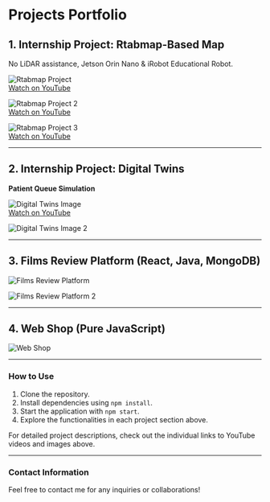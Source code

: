 # Projects Portfolio

## 1. Internship Project: Rtabmap-Based Map
No LiDAR assistance, Jetson Orin Nano & iRobot Educational Robot.

![Rtabmap Project](https://github.com/user-attachments/assets/d3afe528-8b6e-4c6c-952e-272b03bd387f)  
[Watch on YouTube](https://youtu.be/yrW31CblupQ)

![Rtabmap Project 2](https://github.com/user-attachments/assets/96b9818d-004b-4913-a684-c0d527268150)  
[Watch on YouTube](https://youtu.be/tltUpk8XZ5o)

![Rtabmap Project 3](https://github.com/user-attachments/assets/017e2d2a-6075-458d-839d-1728f8221d8b)  
[Watch on YouTube](https://youtube.com/shorts/r0FatsllfV0?feature=share)

---

## 2. Internship Project: Digital Twins
**Patient Queue Simulation**

![Digital Twins Image](https://github.com/user-attachments/assets/70e6b2f1-e769-4f2a-bc8c-64138812ccf8)  
[Watch on YouTube](https://youtu.be/B7Z8EBj9Y_Q)

![Digital Twins Image 2](https://github.com/user-attachments/assets/c659e6fc-8331-48c5-9437-fcfc4c19f1a4)

---

## 3. Films Review Platform (React, Java, MongoDB)

![Films Review Platform](https://github.com/user-attachments/assets/dfd85ea0-57f2-4994-bb22-4049233a35da)

![Films Review Platform 2](https://github.com/user-attachments/assets/e6366654-4a66-4c46-a4e0-5fea02e5fbdc)

---

## 4. Web Shop (Pure JavaScript)

![Web Shop](https://github.com/user-attachments/assets/be1f31ca-5935-419e-812f-ea7335ef770a)

---

### How to Use

1. Clone the repository.
2. Install dependencies using `npm install`.
3. Start the application with `npm start`.
4. Explore the functionalities in each project section above.

For detailed project descriptions, check out the individual links to YouTube videos and images above.

---

### Contact Information

Feel free to contact me for any inquiries or collaborations!

